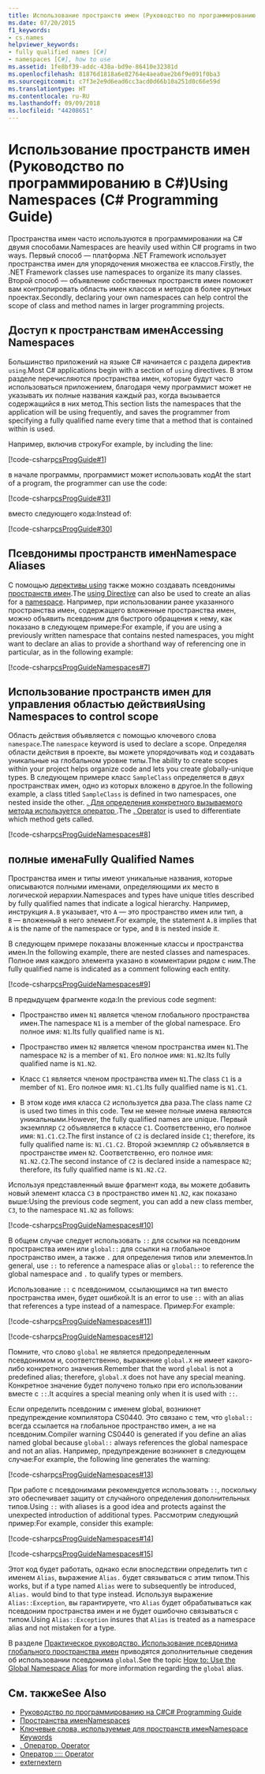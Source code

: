 ```yaml
---
title: Использование пространств имен (Руководство по программированию в C#)
ms.date: 07/20/2015
f1_keywords:
- cs.names
helpviewer_keywords:
- fully qualified names [C#]
- namespaces [C#], how to use
ms.assetid: 1fe8bf39-addc-438a-bd9e-86410e32381d
ms.openlocfilehash: 81876d1818a6e82764e4aea0ae2b6f9e091f0ba3
ms.sourcegitcommit: c7f3e2e9d6ead6cc3acd0d66b10a251d0c66e59d
ms.translationtype: HT
ms.contentlocale: ru-RU
ms.lasthandoff: 09/09/2018
ms.locfileid: "44208651"
---
```

# <a name="using-namespaces-c-programming-guide"></a><span data-ttu-id="6d7a8-102">Использование пространств имен (Руководство по программированию в C#)</span><span class="sxs-lookup"><span data-stu-id="6d7a8-102">Using Namespaces (C# Programming Guide)</span></span>
<span data-ttu-id="6d7a8-103">Пространства имен часто используются в программировании на C# двумя способами.</span><span class="sxs-lookup"><span data-stu-id="6d7a8-103">Namespaces are heavily used within C# programs in two ways.</span></span> <span data-ttu-id="6d7a8-104">Первый способ — платформа .NET Framework использует пространства имен для упорядочения множества ее классов.</span><span class="sxs-lookup"><span data-stu-id="6d7a8-104">Firstly, the .NET Framework classes use namespaces to organize its many classes.</span></span> <span data-ttu-id="6d7a8-105">Второй способ — объявление собственных пространств имен поможет вам контролировать область имен классов и методов в более крупных проектах.</span><span class="sxs-lookup"><span data-stu-id="6d7a8-105">Secondly, declaring your own namespaces can help control the scope of class and method names in larger programming projects.</span></span>  
  
## <a name="accessing-namespaces"></a><span data-ttu-id="6d7a8-106">Доступ к пространствам имен</span><span class="sxs-lookup"><span data-stu-id="6d7a8-106">Accessing Namespaces</span></span>  
 <span data-ttu-id="6d7a8-107">Большинство приложений на языке C# начинается с раздела директив `using`.</span><span class="sxs-lookup"><span data-stu-id="6d7a8-107">Most C# applications begin with a section of `using` directives.</span></span> <span data-ttu-id="6d7a8-108">В этом разделе перечисляются пространства имен, которые будут часто использоваться приложением, благодаря чему программист может не указывать их полные названия каждый раз, когда вызывается содержащийся в них метод.</span><span class="sxs-lookup"><span data-stu-id="6d7a8-108">This section lists the namespaces that the application will be using frequently, and saves the programmer from specifying a fully qualified name every time that a method that is contained within is used.</span></span>  
  
 <span data-ttu-id="6d7a8-109">Например, включив строку</span><span class="sxs-lookup"><span data-stu-id="6d7a8-109">For example, by including the line:</span></span>  
  
 [!code-csharp[csProgGuide#1](../../../csharp/programming-guide/inside-a-program/codesnippet/CSharp/using-namespaces_1.cs)]  
  
 <span data-ttu-id="6d7a8-110">в начале программы, программист может использовать код</span><span class="sxs-lookup"><span data-stu-id="6d7a8-110">At the start of a program, the programmer can use the code:</span></span>  
  
 [!code-csharp[csProgGuide#31](../../../csharp/programming-guide/inside-a-program/codesnippet/CSharp/using-namespaces_2.cs)]  
  
 <span data-ttu-id="6d7a8-111">вместо следующего кода:</span><span class="sxs-lookup"><span data-stu-id="6d7a8-111">Instead of:</span></span>  
  
 [!code-csharp[csProgGuide#30](../../../csharp/programming-guide/inside-a-program/codesnippet/CSharp/using-namespaces_3.cs)]  
  
## <a name="namespace-aliases"></a><span data-ttu-id="6d7a8-112">Псевдонимы пространств имен</span><span class="sxs-lookup"><span data-stu-id="6d7a8-112">Namespace Aliases</span></span>  
 <span data-ttu-id="6d7a8-113">С помощью [директивы using](../../../csharp/language-reference/keywords/using-directive.md) также можно создавать псевдонимы [пространств имен](../../../csharp/language-reference/keywords/namespace.md).</span><span class="sxs-lookup"><span data-stu-id="6d7a8-113">The [using Directive](../../../csharp/language-reference/keywords/using-directive.md) can also be used to create an alias for a [namespace](../../../csharp/language-reference/keywords/namespace.md).</span></span> <span data-ttu-id="6d7a8-114">Например, при использовании ранее указанного пространства имен, содержащего вложенные пространства имен, можно объявить псевдоним для быстрого обращения к нему, как показано в следующем примере:</span><span class="sxs-lookup"><span data-stu-id="6d7a8-114">For example, if you are using a previously written namespace that contains nested namespaces, you might want to declare an alias to provide a shorthand way of referencing one in particular, as in the following example:</span></span>  
  
 [!code-csharp[csProgGuideNamespaces#7](../../../csharp/programming-guide/namespaces/codesnippet/CSharp/using-namespaces_4.cs)]  
  
## <a name="using-namespaces-to-control-scope"></a><span data-ttu-id="6d7a8-115">Использование пространств имен для управления областью действия</span><span class="sxs-lookup"><span data-stu-id="6d7a8-115">Using Namespaces to control scope</span></span>  
 <span data-ttu-id="6d7a8-116">Область действия объявляется с помощью ключевого слова `namespace`.</span><span class="sxs-lookup"><span data-stu-id="6d7a8-116">The `namespace` keyword is used to declare a scope.</span></span> <span data-ttu-id="6d7a8-117">Определяя области действия в проекте, вы можете упорядочивать код и создавать уникальные на глобальном уровне типы.</span><span class="sxs-lookup"><span data-stu-id="6d7a8-117">The ability to create scopes within your project helps organize code and lets you create globally-unique types.</span></span> <span data-ttu-id="6d7a8-118">В следующем примере класс `SampleClass` определяется в двух пространствах имен, одно из которых вложено в другое.</span><span class="sxs-lookup"><span data-stu-id="6d7a8-118">In the following example, a class titled `SampleClass` is defined in two namespaces, one nested inside the other.</span></span> <span data-ttu-id="6d7a8-119">[. Для определения конкретного вызываемого метода используется оператор ](../../../csharp/language-reference/operators/member-access-operator.md).</span><span class="sxs-lookup"><span data-stu-id="6d7a8-119">The [. Operator](../../../csharp/language-reference/operators/member-access-operator.md) is used to differentiate which method gets called.</span></span>  
  
 [!code-csharp[csProgGuideNamespaces#8](../../../csharp/programming-guide/namespaces/codesnippet/CSharp/using-namespaces_5.cs)]  
  
## <a name="fully-qualified-names"></a><span data-ttu-id="6d7a8-120">полные имена</span><span class="sxs-lookup"><span data-stu-id="6d7a8-120">Fully Qualified Names</span></span>  
 <span data-ttu-id="6d7a8-121">Пространства имен и типы имеют уникальные названия, которые описываются полными именами, определяющими их место в логической иерархии.</span><span class="sxs-lookup"><span data-stu-id="6d7a8-121">Namespaces and types have unique titles described by fully qualified names that indicate a logical hierarchy.</span></span> <span data-ttu-id="6d7a8-122">Например, инструкция `A.B` указывает, что `A` — это пространство имен или тип, а `B` — вложенный в него элемент.</span><span class="sxs-lookup"><span data-stu-id="6d7a8-122">For example, the statement `A.B` implies that `A` is the name of the namespace or type, and `B` is nested inside it.</span></span>  
  
 <span data-ttu-id="6d7a8-123">В следующем примере показаны вложенные классы и пространства имен.</span><span class="sxs-lookup"><span data-stu-id="6d7a8-123">In the following example, there are nested classes and namespaces.</span></span> <span data-ttu-id="6d7a8-124">Полное имя каждого элемента указано в комментарии рядом с ним.</span><span class="sxs-lookup"><span data-stu-id="6d7a8-124">The fully qualified name is indicated as a comment following each entity.</span></span>  
  
 [!code-csharp[csProgGuideNamespaces#9](../../../csharp/programming-guide/namespaces/codesnippet/CSharp/using-namespaces_6.cs)]  
  
 <span data-ttu-id="6d7a8-125">В предыдущем фрагменте кода:</span><span class="sxs-lookup"><span data-stu-id="6d7a8-125">In the previous code segment:</span></span>  
  
-   <span data-ttu-id="6d7a8-126">Пространство имен `N1` является членом глобального пространства имен.</span><span class="sxs-lookup"><span data-stu-id="6d7a8-126">The namespace `N1` is a member of the global namespace.</span></span> <span data-ttu-id="6d7a8-127">Его полное имя: `N1`.</span><span class="sxs-lookup"><span data-stu-id="6d7a8-127">Its fully qualified name is `N1`.</span></span>  
  
-   <span data-ttu-id="6d7a8-128">Пространство имен `N2` является членом пространства имен `N1`.</span><span class="sxs-lookup"><span data-stu-id="6d7a8-128">The namespace `N2` is a member of `N1`.</span></span> <span data-ttu-id="6d7a8-129">Его полное имя: `N1.N2`.</span><span class="sxs-lookup"><span data-stu-id="6d7a8-129">Its fully qualified name is `N1.N2`.</span></span>  
  
-   <span data-ttu-id="6d7a8-130">Класс `C1` является членом пространства имен `N1`.</span><span class="sxs-lookup"><span data-stu-id="6d7a8-130">The class `C1` is a member of `N1`.</span></span> <span data-ttu-id="6d7a8-131">Его полное имя: `N1.C1`.</span><span class="sxs-lookup"><span data-stu-id="6d7a8-131">Its fully qualified name is `N1.C1`.</span></span>  
  
-   <span data-ttu-id="6d7a8-132">В этом коде имя класса `C2` используется два раза.</span><span class="sxs-lookup"><span data-stu-id="6d7a8-132">The class name `C2` is used two times in this code.</span></span> <span data-ttu-id="6d7a8-133">Тем не менее полные имена являются уникальными.</span><span class="sxs-lookup"><span data-stu-id="6d7a8-133">However, the fully qualified names are unique.</span></span> <span data-ttu-id="6d7a8-134">Первый экземпляр `C2` объявляется в классе `C1`. Соответственно, его полное имя: `N1.C1.C2`.</span><span class="sxs-lookup"><span data-stu-id="6d7a8-134">The first instance of `C2` is declared inside `C1`; therefore, its fully qualified name is: `N1.C1.C2`.</span></span> <span data-ttu-id="6d7a8-135">Второй экземпляр `C2` объявляется в пространстве имен `N2`. Соответственно, его полное имя: `N1.N2.C2`.</span><span class="sxs-lookup"><span data-stu-id="6d7a8-135">The second instance of `C2` is declared inside a namespace `N2`; therefore, its fully qualified name is `N1.N2.C2`.</span></span>  
  
 <span data-ttu-id="6d7a8-136">Используя представленный выше фрагмент кода, вы можете добавить новый элемент класса `C3` в пространство имен `N1.N2`, как показано выше:</span><span class="sxs-lookup"><span data-stu-id="6d7a8-136">Using the previous code segment, you can add a new class member, `C3`, to the namespace `N1.N2` as follows:</span></span>  
  
 [!code-csharp[csProgGuideNamespaces#10](../../../csharp/programming-guide/namespaces/codesnippet/CSharp/using-namespaces_7.cs)]  
  
 <span data-ttu-id="6d7a8-137">В общем случае следует использовать `::` для ссылки на псевдоним пространства имен или `global::` для ссылки на глобальное пространство имен, а также `.` для определения типов или элементов.</span><span class="sxs-lookup"><span data-stu-id="6d7a8-137">In general, use `::` to reference a namespace alias or `global::` to reference the global namespace and `.` to qualify types or members.</span></span>  
  
 <span data-ttu-id="6d7a8-138">Использование `::` с псевдонимом, ссылающимся на тип вместо пространства имен, будет ошибкой.</span><span class="sxs-lookup"><span data-stu-id="6d7a8-138">It is an error to use `::` with an alias that references a type instead of a namespace.</span></span> <span data-ttu-id="6d7a8-139">Пример:</span><span class="sxs-lookup"><span data-stu-id="6d7a8-139">For example:</span></span>  
  
 [!code-csharp[csProgGuideNamespaces#11](../../../csharp/programming-guide/namespaces/codesnippet/CSharp/using-namespaces_8.cs)]  
  
 [!code-csharp[csProgGuideNamespaces#12](../../../csharp/programming-guide/namespaces/codesnippet/CSharp/using-namespaces_9.cs)]  
  
 <span data-ttu-id="6d7a8-140">Помните, что слово `global` не является предопределенным псевдонимом и, соответственно, выражение `global.X` не имеет какого-либо конкретного значения.</span><span class="sxs-lookup"><span data-stu-id="6d7a8-140">Remember that the word `global` is not a predefined alias; therefore, `global.X` does not have any special meaning.</span></span> <span data-ttu-id="6d7a8-141">Конкретное значение будет получено только при его использовании вместе с `::`.</span><span class="sxs-lookup"><span data-stu-id="6d7a8-141">It acquires a special meaning only when it is used with `::`.</span></span>  
  
 <span data-ttu-id="6d7a8-142">Если определить псевдоним с именем global, возникнет предупреждение компилятора CS0440. Это связано с тем, что `global::` всегда ссылается на глобальное пространство имен, а не на псевдоним.</span><span class="sxs-lookup"><span data-stu-id="6d7a8-142">Compiler warning CS0440 is generated if you define an alias named global because `global::` always references the global namespace and not an alias.</span></span> <span data-ttu-id="6d7a8-143">Например, предупреждение возникнет в следующем случае:</span><span class="sxs-lookup"><span data-stu-id="6d7a8-143">For example, the following line generates the warning:</span></span>  
  
 [!code-csharp[csProgGuideNamespaces#13](../../../csharp/programming-guide/namespaces/codesnippet/CSharp/using-namespaces_10.cs)]  
  
 <span data-ttu-id="6d7a8-144">При работе с псевдонимами рекомендуется использовать `::`, поскольку это обеспечивает защиту от случайного определения дополнительных типов.</span><span class="sxs-lookup"><span data-stu-id="6d7a8-144">Using `::` with aliases is a good idea and protects against the unexpected introduction of additional types.</span></span> <span data-ttu-id="6d7a8-145">Рассмотрим следующий пример:</span><span class="sxs-lookup"><span data-stu-id="6d7a8-145">For example, consider this example:</span></span>  
  
 [!code-csharp[csProgGuideNamespaces#14](../../../csharp/programming-guide/namespaces/codesnippet/CSharp/using-namespaces_11.cs)]  
  
 [!code-csharp[csProgGuideNamespaces#15](../../../csharp/programming-guide/namespaces/codesnippet/CSharp/using-namespaces_12.cs)]  
  
 <span data-ttu-id="6d7a8-146">Этот код будет работать, однако если впоследствии определить тип с именем `Alias`, выражение `Alias.` будет связываться с этим типом.</span><span class="sxs-lookup"><span data-stu-id="6d7a8-146">This works, but if a type named `Alias` were to subsequently be introduced, `Alias.` would bind to that type instead.</span></span> <span data-ttu-id="6d7a8-147">Используя выражение `Alias::Exception`, вы гарантируете, что `Alias` будет обрабатываться как псевдоним пространства имен и не будет ошибочно связываться с типом.</span><span class="sxs-lookup"><span data-stu-id="6d7a8-147">Using `Alias::Exception` insures that `Alias` is treated as a namespace alias and not mistaken for a type.</span></span>  
  
 <span data-ttu-id="6d7a8-148">В разделе [Практическое руководство. Использование псевдонима глобального пространства имен](../../../csharp/programming-guide/namespaces/how-to-use-the-global-namespace-alias.md) приводятся дополнительные сведения об использовании псевдонима `global`.</span><span class="sxs-lookup"><span data-stu-id="6d7a8-148">See the topic [How to: Use the Global Namespace Alias](../../../csharp/programming-guide/namespaces/how-to-use-the-global-namespace-alias.md) for more information regarding the `global` alias.</span></span>  
  
## <a name="see-also"></a><span data-ttu-id="6d7a8-149">См. также</span><span class="sxs-lookup"><span data-stu-id="6d7a8-149">See Also</span></span>

- [<span data-ttu-id="6d7a8-150">Руководство по программированию на C#</span><span class="sxs-lookup"><span data-stu-id="6d7a8-150">C# Programming Guide</span></span>](../../../csharp/programming-guide/index.md)  
- [<span data-ttu-id="6d7a8-151">Пространства имен</span><span class="sxs-lookup"><span data-stu-id="6d7a8-151">Namespaces</span></span>](../../../csharp/programming-guide/namespaces/index.md)  
- [<span data-ttu-id="6d7a8-152">Ключевые слова, используемые для пространств имен</span><span class="sxs-lookup"><span data-stu-id="6d7a8-152">Namespace Keywords</span></span>](../../../csharp/language-reference/keywords/namespace-keywords.md)  
- [<span data-ttu-id="6d7a8-153">. Оператор</span><span class="sxs-lookup"><span data-stu-id="6d7a8-153">. Operator</span></span>](../../../csharp/language-reference/operators/member-access-operator.md)  
- [<span data-ttu-id="6d7a8-154">Оператор ::</span><span class="sxs-lookup"><span data-stu-id="6d7a8-154">:: Operator</span></span>](../../../csharp/language-reference/operators/namespace-alias-qualifer.md)  
- [<span data-ttu-id="6d7a8-155">extern</span><span class="sxs-lookup"><span data-stu-id="6d7a8-155">extern</span></span>](../../../csharp/language-reference/keywords/extern.md)
